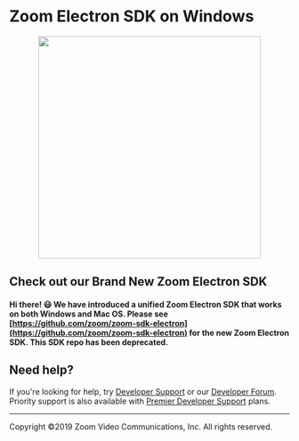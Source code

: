 # Zoom Electron SDK on Windows

<div align="center">
<img src="https://s3.amazonaws.com/user-content.stoplight.io/8987/1541013063688" width="400px" max-height="400px" style="margin:auto;"/>
</div>

## Check out our Brand New Zoom Electron SDK

#### Hi there! :smiley: We have introduced a unified Zoom Electron SDK that works on both Windows and Mac OS. Please see [https://github.com/zoom/zoom-sdk-electron](https://github.com/zoom/zoom-sdk-electron) for the new Zoom Electron SDK. This SDK repo has been deprecated.

## Need help?

If you're looking for help, try [Developer Support](https://devsupport.zoom.us) or our [Developer Forum](https://devforum.zoom.us). Priority support is also available with [Premier Developer Support](https://zoom.us/docs/en-us/developer-support-plans.html) plans.

---
Copyright ©2019 Zoom Video Communications, Inc. All rights reserved.

